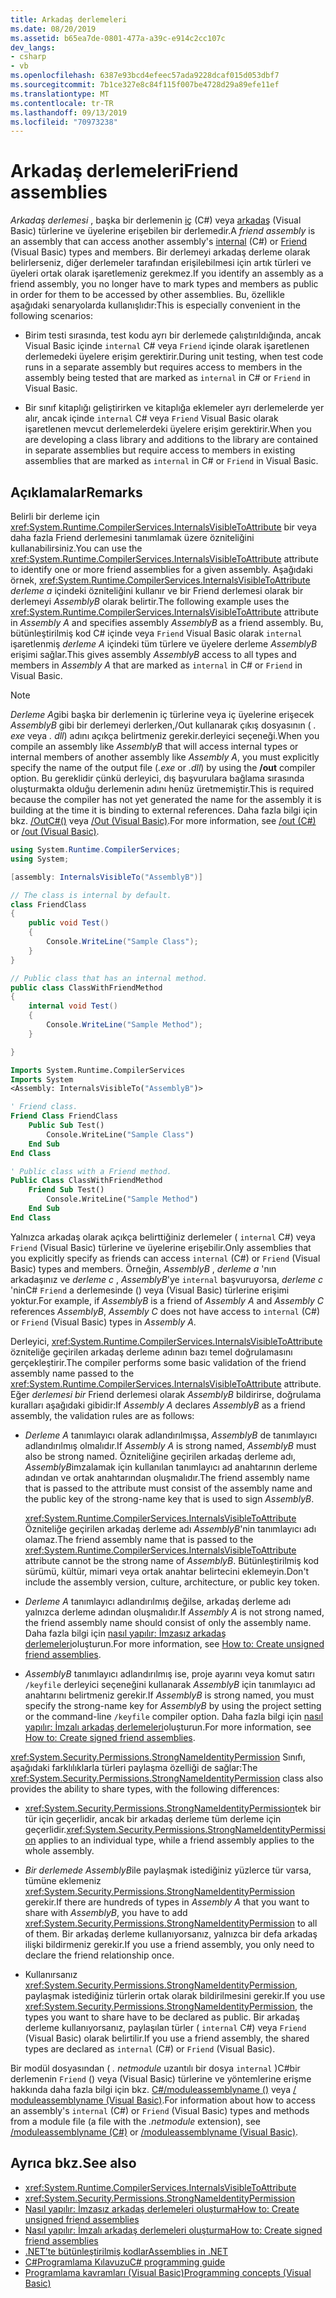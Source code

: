 ```yaml
---
title: Arkadaş derlemeleri
ms.date: 08/20/2019
ms.assetid: b65ea7de-0801-477a-a39c-e914c2cc107c
dev_langs:
- csharp
- vb
ms.openlocfilehash: 6387e93bcd4efeec57ada9228dcaf015d053dbf7
ms.sourcegitcommit: 7b1ce327e8c84f115f007be4728d29a89efe11ef
ms.translationtype: MT
ms.contentlocale: tr-TR
ms.lasthandoff: 09/13/2019
ms.locfileid: "70973238"
---
```

# <a name="friend-assemblies"></a><span data-ttu-id="959e0-102">Arkadaş derlemeleri</span><span class="sxs-lookup"><span data-stu-id="959e0-102">Friend assemblies</span></span>

<span data-ttu-id="959e0-103">*Arkadaş derlemesi* , başka bir derlemenin [iç](../../csharp/language-reference/keywords/internal.md) (C#) veya [arkadaş](../../visual-basic/language-reference/modifiers/friend.md) (Visual Basic) türlerine ve üyelerine erişebilen bir derlemedir.</span><span class="sxs-lookup"><span data-stu-id="959e0-103">A *friend assembly* is an assembly that can access another assembly's [internal](../../csharp/language-reference/keywords/internal.md) (C#) or [Friend](../../visual-basic/language-reference/modifiers/friend.md) (Visual Basic) types and members.</span></span> <span data-ttu-id="959e0-104">Bir derlemeyi arkadaş derleme olarak belirlerseniz, diğer derlemeler tarafından erişilebilmesi için artık türleri ve üyeleri ortak olarak işaretlemeniz gerekmez.</span><span class="sxs-lookup"><span data-stu-id="959e0-104">If you identify an assembly as a friend assembly, you no longer have to mark types and members as public in order for them to be accessed by other assemblies.</span></span> <span data-ttu-id="959e0-105">Bu, özellikle aşağıdaki senaryolarda kullanışlıdır:</span><span class="sxs-lookup"><span data-stu-id="959e0-105">This is especially convenient in the following scenarios:</span></span>

- <span data-ttu-id="959e0-106">Birim testi sırasında, test kodu ayrı bir derlemede çalıştırıldığında, ancak Visual Basic içinde `internal` C# veya `Friend` içinde olarak işaretlenen derlemedeki üyelere erişim gerektirir.</span><span class="sxs-lookup"><span data-stu-id="959e0-106">During unit testing, when test code runs in a separate assembly but requires access to members in the assembly being tested that are marked as `internal` in C# or `Friend` in Visual Basic.</span></span>

- <span data-ttu-id="959e0-107">Bir sınıf kitaplığı geliştirirken ve kitaplığa eklemeler ayrı derlemelerde yer alır, ancak içinde `internal` C# veya `Friend` Visual Basic olarak işaretlenen mevcut derlemelerdeki üyelere erişim gerektirir.</span><span class="sxs-lookup"><span data-stu-id="959e0-107">When you are developing a class library and additions to the library are contained in separate assemblies but require access to members in existing assemblies that are marked as `internal` in C# or `Friend` in Visual Basic.</span></span>

## <a name="remarks"></a><span data-ttu-id="959e0-108">Açıklamalar</span><span class="sxs-lookup"><span data-stu-id="959e0-108">Remarks</span></span>

<span data-ttu-id="959e0-109">Belirli bir derleme için <xref:System.Runtime.CompilerServices.InternalsVisibleToAttribute> bir veya daha fazla Friend derlemesini tanımlamak üzere özniteliğini kullanabilirsiniz.</span><span class="sxs-lookup"><span data-stu-id="959e0-109">You can use the <xref:System.Runtime.CompilerServices.InternalsVisibleToAttribute> attribute to identify one or more friend assemblies for a given assembly.</span></span> <span data-ttu-id="959e0-110">Aşağıdaki örnek, <xref:System.Runtime.CompilerServices.InternalsVisibleToAttribute> *derleme a* içindeki özniteliğini kullanır ve bir Friend derlemesi olarak bir derlemeyi *AssemblyB* olarak belirtir.</span><span class="sxs-lookup"><span data-stu-id="959e0-110">The following example uses the <xref:System.Runtime.CompilerServices.InternalsVisibleToAttribute> attribute in *Assembly A* and specifies assembly *AssemblyB* as a friend assembly.</span></span> <span data-ttu-id="959e0-111">Bu, bütünleştirilmiş kod C# içinde veya `Friend` Visual Basic olarak `internal` işaretlenmiş *derleme A* içindeki tüm türlere ve üyelere derleme *AssemblyB* erişimi sağlar.</span><span class="sxs-lookup"><span data-stu-id="959e0-111">This gives assembly *AssemblyB* access to all types and members in *Assembly A* that are marked as `internal` in C# or `Friend` in Visual Basic.</span></span>

> [!NOTE]
> <span data-ttu-id="959e0-112">*Derleme A*gibi başka bir derlemenin iç türlerine veya iç üyelerine erişecek *AssemblyB* gibi bir derlemeyi derlerken,/Out kullanarak çıkış dosyasının ( *. exe* veya *. dll*) adını açıkça belirtmeniz gerekir.derleyici seçeneği.</span><span class="sxs-lookup"><span data-stu-id="959e0-112">When you compile an assembly like *AssemblyB* that will access internal types or internal members of another assembly like *Assembly A*, you must explicitly specify the name of the output file (*.exe* or *.dll*) by using the **/out** compiler option.</span></span> <span data-ttu-id="959e0-113">Bu gereklidir çünkü derleyici, dış başvurulara bağlama sırasında oluşturmakta olduğu derlemenin adını henüz üretmemiştir.</span><span class="sxs-lookup"><span data-stu-id="959e0-113">This is required because the compiler has not yet generated the name for the assembly it is building at the time it is binding to external references.</span></span> <span data-ttu-id="959e0-114">Daha fazla bilgi için bkz. [/OutC#()](../../csharp/language-reference/compiler-options/out-compiler-option.md) veya [/Out (Visual Basic)](../../visual-basic/reference/command-line-compiler/out.md).</span><span class="sxs-lookup"><span data-stu-id="959e0-114">For more information, see [/out (C#)](../../csharp/language-reference/compiler-options/out-compiler-option.md) or [/out (Visual Basic)](../../visual-basic/reference/command-line-compiler/out.md).</span></span>

```csharp
using System.Runtime.CompilerServices;
using System;

[assembly: InternalsVisibleTo("AssemblyB")]

// The class is internal by default.
class FriendClass
{
    public void Test()
    {
        Console.WriteLine("Sample Class");
    }
}

// Public class that has an internal method.
public class ClassWithFriendMethod
{
    internal void Test()
    {
        Console.WriteLine("Sample Method");
    }

}
```

```vb
Imports System.Runtime.CompilerServices
Imports System
<Assembly: InternalsVisibleTo("AssemblyB")>

' Friend class.
Friend Class FriendClass
    Public Sub Test()
        Console.WriteLine("Sample Class")
    End Sub
End Class

' Public class with a Friend method.
Public Class ClassWithFriendMethod
    Friend Sub Test()
        Console.WriteLine("Sample Method")
    End Sub
End Class
```

<span data-ttu-id="959e0-115">Yalnızca arkadaş olarak açıkça belirttiğiniz derlemeler ( `internal` C#) veya `Friend` (Visual Basic) türlerine ve üyelerine erişebilir.</span><span class="sxs-lookup"><span data-stu-id="959e0-115">Only assemblies that you explicitly specify as friends can access `internal` (C#) or `Friend` (Visual Basic) types and members.</span></span> <span data-ttu-id="959e0-116">Örneğin, *AssemblyB* , *derleme a* 'nın arkadaşınız ve *derleme c* , *AssemblyB*'ye `internal` başvuruyorsa, *derleme c* 'ninC# `Friend` a derlemesinde () veya (Visual Basic) türlerine erişimi yoktur.</span><span class="sxs-lookup"><span data-stu-id="959e0-116">For example, if *AssemblyB* is a friend of *Assembly A* and *Assembly C* references *AssemblyB*, *Assembly C* does not have access to `internal` (C#) or `Friend` (Visual Basic) types in *Assembly A*.</span></span>

<span data-ttu-id="959e0-117">Derleyici, <xref:System.Runtime.CompilerServices.InternalsVisibleToAttribute> özniteliğe geçirilen arkadaş derleme adının bazı temel doğrulamasını gerçekleştirir.</span><span class="sxs-lookup"><span data-stu-id="959e0-117">The compiler performs some basic validation of the friend assembly name passed to the <xref:System.Runtime.CompilerServices.InternalsVisibleToAttribute> attribute.</span></span> <span data-ttu-id="959e0-118">Eğer *derlemesi bir* Friend derlemesi olarak *AssemblyB* bildirirse, doğrulama kuralları aşağıdaki gibidir:</span><span class="sxs-lookup"><span data-stu-id="959e0-118">If *Assembly A* declares *AssemblyB* as a friend assembly, the validation rules are as follows:</span></span>

- <span data-ttu-id="959e0-119">*Derleme A* tanımlayıcı olarak adlandırılmışsa, *AssemblyB* de tanımlayıcı adlandırılmış olmalıdır.</span><span class="sxs-lookup"><span data-stu-id="959e0-119">If *Assembly A* is strong named, *AssemblyB* must also be strong named.</span></span> <span data-ttu-id="959e0-120">Özniteliğine geçirilen arkadaş derleme adı, *AssemblyB*imzalamak için kullanılan tanımlayıcı ad anahtarının derleme adından ve ortak anahtarından oluşmalıdır.</span><span class="sxs-lookup"><span data-stu-id="959e0-120">The friend assembly name that is passed to the attribute must consist of the assembly name and the public key of the strong-name key that is used to sign *AssemblyB*.</span></span>

     <span data-ttu-id="959e0-121"><xref:System.Runtime.CompilerServices.InternalsVisibleToAttribute> Özniteliğe geçirilen arkadaş derleme adı *AssemblyB*'nin tanımlayıcı adı olamaz.</span><span class="sxs-lookup"><span data-stu-id="959e0-121">The friend assembly name that is passed to the <xref:System.Runtime.CompilerServices.InternalsVisibleToAttribute> attribute cannot be the strong name of *AssemblyB*.</span></span> <span data-ttu-id="959e0-122">Bütünleştirilmiş kod sürümü, kültür, mimari veya ortak anahtar belirtecini eklemeyin.</span><span class="sxs-lookup"><span data-stu-id="959e0-122">Don't include the assembly version, culture, architecture, or public key token.</span></span>

- <span data-ttu-id="959e0-123">*Derleme A* tanımlayıcı adlandırılmış değilse, arkadaş derleme adı yalnızca derleme adından oluşmalıdır.</span><span class="sxs-lookup"><span data-stu-id="959e0-123">If *Assembly A* is not strong named, the friend assembly name should consist of only the assembly name.</span></span> <span data-ttu-id="959e0-124">Daha fazla bilgi için [nasıl yapılır: İmzasız arkadaş derlemeleri](create-unsigned-friend.md)oluşturun.</span><span class="sxs-lookup"><span data-stu-id="959e0-124">For more information, see [How to: Create unsigned friend assemblies](create-unsigned-friend.md).</span></span>

- <span data-ttu-id="959e0-125">*AssemblyB* tanımlayıcı adlandırılmış ise, proje ayarını veya komut satırı `/keyfile` derleyici seçeneğini kullanarak *AssemblyB* için tanımlayıcı ad anahtarını belirtmeniz gerekir.</span><span class="sxs-lookup"><span data-stu-id="959e0-125">If *AssemblyB* is strong named, you must specify the strong-name key for *AssemblyB* by using the project setting or the command-line `/keyfile` compiler option.</span></span> <span data-ttu-id="959e0-126">Daha fazla bilgi için [nasıl yapılır: İmzalı arkadaş derlemeleri](create-signed-friend.md)oluşturun.</span><span class="sxs-lookup"><span data-stu-id="959e0-126">For more information, see [How to: Create signed friend assemblies](create-signed-friend.md).</span></span>

 <span data-ttu-id="959e0-127"><xref:System.Security.Permissions.StrongNameIdentityPermission> Sınıfı, aşağıdaki farklılıklarla türleri paylaşma özelliği de sağlar:</span><span class="sxs-lookup"><span data-stu-id="959e0-127">The <xref:System.Security.Permissions.StrongNameIdentityPermission> class also provides the ability to share types, with the following differences:</span></span>

- <span data-ttu-id="959e0-128"><xref:System.Security.Permissions.StrongNameIdentityPermission>tek bir tür için geçerlidir, ancak bir arkadaş derleme tüm derleme için geçerlidir.</span><span class="sxs-lookup"><span data-stu-id="959e0-128"><xref:System.Security.Permissions.StrongNameIdentityPermission> applies to an individual type, while a friend assembly applies to the whole assembly.</span></span>

- <span data-ttu-id="959e0-129">*Bir derlemede* *AssemblyB*ile paylaşmak istediğiniz yüzlerce tür varsa, tümüne eklemeniz <xref:System.Security.Permissions.StrongNameIdentityPermission> gerekir.</span><span class="sxs-lookup"><span data-stu-id="959e0-129">If there are hundreds of types in *Assembly A* that you want to share with *AssemblyB*, you have to add <xref:System.Security.Permissions.StrongNameIdentityPermission> to all of them.</span></span> <span data-ttu-id="959e0-130">Bir arkadaş derleme kullanıyorsanız, yalnızca bir defa arkadaş ilişki bildirmeniz gerekir.</span><span class="sxs-lookup"><span data-stu-id="959e0-130">If you use a friend assembly, you only need to declare the friend relationship once.</span></span>

- <span data-ttu-id="959e0-131">Kullanırsanız <xref:System.Security.Permissions.StrongNameIdentityPermission>, paylaşmak istediğiniz türlerin ortak olarak bildirilmesini gerekir.</span><span class="sxs-lookup"><span data-stu-id="959e0-131">If you use <xref:System.Security.Permissions.StrongNameIdentityPermission>, the types you want to share have to be declared as public.</span></span> <span data-ttu-id="959e0-132">Bir arkadaş derleme kullanıyorsanız, paylaşılan türler ( `internal` C#) veya `Friend` (Visual Basic) olarak belirtilir.</span><span class="sxs-lookup"><span data-stu-id="959e0-132">If you use a friend assembly, the shared types are declared as `internal` (C#) or `Friend` (Visual Basic).</span></span>

<span data-ttu-id="959e0-133">Bir modül dosyasından ( *. netmodule* uzantılı bir dosya `internal` )C#bir derlemenin `Friend` () veya (Visual Basic) türlerine ve yöntemlerine erişme hakkında daha fazla bilgi için bkz. [C#/moduleassemblyname ()](../../csharp/language-reference/compiler-options/moduleassemblyname-compiler-option.md) veya [/ moduleassemblyname (Visual Basic)](../../visual-basic/reference/command-line-compiler/moduleassemblyname.md).</span><span class="sxs-lookup"><span data-stu-id="959e0-133">For information about how to access an assembly's `internal` (C#) or `Friend` (Visual Basic) types and methods from a module file (a file with the *.netmodule* extension), see [/moduleassemblyname (C#)](../../csharp/language-reference/compiler-options/moduleassemblyname-compiler-option.md) or [/moduleassemblyname (Visual Basic)](../../visual-basic/reference/command-line-compiler/moduleassemblyname.md).</span></span>

## <a name="see-also"></a><span data-ttu-id="959e0-134">Ayrıca bkz.</span><span class="sxs-lookup"><span data-stu-id="959e0-134">See also</span></span>

- <xref:System.Runtime.CompilerServices.InternalsVisibleToAttribute>
- <xref:System.Security.Permissions.StrongNameIdentityPermission>
- [<span data-ttu-id="959e0-135">Nasıl yapılır: İmzasız arkadaş derlemeleri oluşturma</span><span class="sxs-lookup"><span data-stu-id="959e0-135">How to: Create unsigned friend assemblies</span></span>](create-unsigned-friend.md)
- [<span data-ttu-id="959e0-136">Nasıl yapılır: İmzalı arkadaş derlemeleri oluşturma</span><span class="sxs-lookup"><span data-stu-id="959e0-136">How to: Create signed friend assemblies</span></span>](create-signed-friend.md)
- [<span data-ttu-id="959e0-137">.NET’te bütünleştirilmiş kodlar</span><span class="sxs-lookup"><span data-stu-id="959e0-137">Assemblies in .NET</span></span>](index.md)
- [<span data-ttu-id="959e0-138">C#Programlama Kılavuzu</span><span class="sxs-lookup"><span data-stu-id="959e0-138">C# programming guide</span></span>](../../csharp/programming-guide/index.md)
- [<span data-ttu-id="959e0-139">Programlama kavramları (Visual Basic)</span><span class="sxs-lookup"><span data-stu-id="959e0-139">Programming concepts (Visual Basic)</span></span>](../../visual-basic/programming-guide/concepts/index.md)
